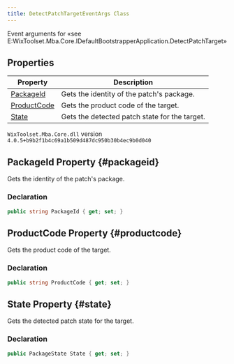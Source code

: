 ```yaml
---
title: DetectPatchTargetEventArgs Class
---
```

Event arguments for «see E:WixToolset.Mba.Core.IDefaultBootstrapperApplication.DetectPatchTarget»
## Properties
| Property | Description |
| ------ | ----------- |
| [PackageId](#packageid) | Gets the identity of the patch's package. |
| [ProductCode](#productcode) | Gets the product code of the target. |
| [State](#state) | Gets the detected patch state for the target. |
`WixToolset.Mba.Core.dll` version `4.0.5+b9b2f1b4c69a1b509d487dc950b30b4ec9b0d040`
## PackageId Property {#packageid}
Gets the identity of the patch's package.
### Declaration
```cs
public string PackageId { get; set; }
```
## ProductCode Property {#productcode}
Gets the product code of the target.
### Declaration
```cs
public string ProductCode { get; set; }
```
## State Property {#state}
Gets the detected patch state for the target.
### Declaration
```cs
public PackageState State { get; set; }
```
